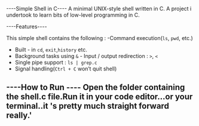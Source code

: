 ----Simple Shell in C----
A minimal UNIX-style shell written in C.
A project i undertook to learn bits of low-level programming in C.

----Features----

This simple shell contains the following :
-Command execution(`ls`, `pwd`, etc.)
- Built - in `cd`, `exit`,`history` etc.
- Background tasks using `&` - Input / output redirection : `>`, `<`
- Single pipe support : `ls | grep.c`
- Signal handling(`Ctrl + C` won’t quit shell)

----How to Run ----
Open the folder containing the shell.c file.Run it in your code editor...or your terminal..it 's pretty much straight forward really.' 
---------
                                                                                       
